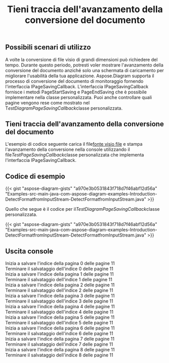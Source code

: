 ﻿---
title: Tieni traccia dell'avanzamento della conversione del documento
type: docs
weight: 970
url: /it/java/track-document-conversion-progress/
description: Questa sezione spiega come tenere traccia dell'avanzamento della conversione dei file visio con Aspose.Diagram.
---
## **Possibili scenari di utilizzo**

A volte la conversione di file visio di grandi dimensioni può richiedere del tempo. Durante questo periodo, potresti voler mostrare l'avanzamento della conversione del documento anziché solo una schermata di caricamento per migliorare l'usabilità della tua applicazione. Aspose.Diagram supporta il processo di conversione del documento di monitoraggio fornendo l'interfaccia IPageSavingCallback. L'interfaccia IPageSavingCallback fornisce i metodi PageStartSaving e PageEndSaving che è possibile implementare nella classe personalizzata. Puoi anche controllare quali pagine vengono rese come mostrato nel T*estDiagramPageSavingCallback*classe personalizzata.

## **Tieni traccia dell'avanzamento della conversione del documento**

 L'esempio di codice seguente carica il file[fonte visio file](Drawing1.vsdx) e stampa l'avanzamento della conversione nella console utilizzando il file*TestPageSavingCallback*classe personalizzata che implementa l'interfaccia IPageSavingCallback.

## **Codice di esempio**

{{< gist "aspose-diagram-gists" "a970e3b0531843f718d7f46abf12d56a" "Examples-src-main-java-com-aspose-diagram-examples-Introduction-DetectFormatfromInputStream-DetectFormatfromInputStream.java" >}}

Quello che segue è il codice per il*TestDiagramPageSavingCallback*classe personalizzata.

{{< gist "aspose-diagram-gists" "a970e3b0531843f718d7f46abf12d56a" "Examples-src-main-java-com-aspose-diagram-examples-Introduction-DetectFormatfromInputStream-DetectFormatfromInputStream.java" >}}

## **Uscita console**

Inizia a salvare l'indice della pagina 0 delle pagine 11</br>
Terminare il salvataggio dell'indice 0 delle pagine 11</br>
Inizia a salvare l'indice della pagina 1 delle pagine 11</br>
Terminare il salvataggio dell'indice 1 delle pagine 11</br>
Inizia a salvare l'indice della pagina 2 delle pagine 11</br>
Terminare il salvataggio dell'indice 2 delle pagine 11</br>
Inizia a salvare l'indice della pagina 3 delle pagine 11</br>
Terminare il salvataggio dell'indice 3 delle pagine 11</br>
Inizia a salvare l'indice della pagina 4 delle pagine 11</br>
Terminare il salvataggio dell'indice 4 delle pagine 11</br>
Inizia a salvare l'indice della pagina 5 delle pagine 11</br>
Terminare il salvataggio dell'indice 5 delle pagine 11</br>
Inizia a salvare l'indice della pagina 6 delle pagine 11</br>
Terminare il salvataggio dell'indice 6 delle pagine 11</br>
Inizia a salvare l'indice della pagina 7 delle pagine 11</br>
Terminare il salvataggio dell'indice 7 delle pagine 11</br>
Inizia a salvare l'indice della pagina 8 delle pagine 11</br>
Terminare il salvataggio dell'indice 8 delle pagine 11
